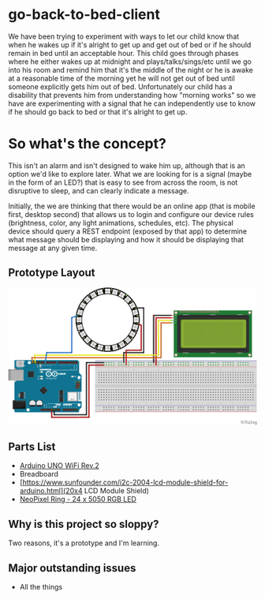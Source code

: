 # go-back-to-bed-client
We have been trying to experiment with ways to let our child know that when he wakes up if it's alright to get up and get out of bed or if he should remain in bed until an acceptable hour. This child goes through phases where he either wakes up at midnight and plays/talks/sings/etc until we go into his room and remind him that it's the middle of the night or he is awake at a reasonable time of the morning yet he will not get out of bed until someone explicitly gets him out of bed. Unfortunately our child has a disability that prevents him from understanding how "morning works" so we have are experimenting with a signal that he can independently use to know if he should go back to bed or that it's alright to get up.  

# So what's the concept?

This isn't an alarm and isn't designed to wake him up, although that is an option we'd like to explore later. What we are looking for is a signal (maybe in the form of an LED?) that is easy to see from across the room, is not disruptive to sleep, and can clearly indicate a message.

Initially, the we are thinking that there would be an online app (that is mobile first, desktop second) that allows us to login and configure our device rules (brightness, color, any light animations, schedules, etc). The physical device should query a REST endpoint (exposed by that app) to determine what message should be displaying and how it should be displaying that message at any given time.

## Prototype Layout
![Image of prototype](/images/fritzing_diagram.png)

## Parts List

 - [Arduino UNO WiFi Rev.2](https://store.arduino.cc/usa/arduino-uno-wifi-rev2)
 - Breadboard
 - [https://www.sunfounder.com/i2c-2004-lcd-module-shield-for-arduino.html](20x4 LCD Module Shield)
 - [NeoPixel Ring - 24 x 5050 RGB LED](https://www.adafruit.com/product/1586)

## Why is this project so sloppy?
Two reasons, it's a prototype and I'm learning.

## Major outstanding issues
- All the things
